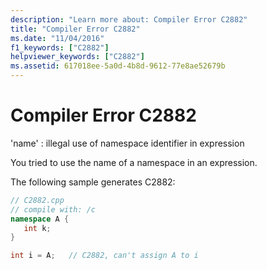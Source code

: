 ```yaml
---
description: "Learn more about: Compiler Error C2882"
title: "Compiler Error C2882"
ms.date: "11/04/2016"
f1_keywords: ["C2882"]
helpviewer_keywords: ["C2882"]
ms.assetid: 617018ee-5a0d-4b8d-9612-77e8ae52679b
---
```

# Compiler Error C2882

'name' : illegal use of namespace identifier in expression

You tried to use the name of a namespace in an expression.

The following sample generates C2882:

```cpp
// C2882.cpp
// compile with: /c
namespace A {
   int k;
}

int i = A;   // C2882, can't assign A to i
```
